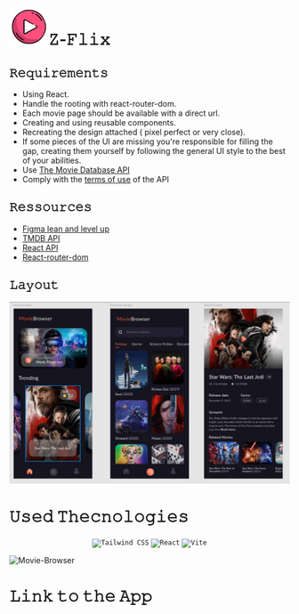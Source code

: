 
<img width="70" align="left" src="Movie-Browser/src/assets/logo (2).png" alt="logo"/>

# 𝚉-𝙵𝚕𝚒𝚡

## 𝚁𝚎𝚚𝚞𝚒𝚛𝚎𝚖𝚎𝚗𝚝𝚜
- Using React.
- Handle the rooting with react-router-dom.
- Each movie page should be available with a direct url.
- Creating and using reusable components.
- Recreating the design attached ( pixel perfect or very close).
- If some pieces of the UI are missing you're responsible for filling the gap, creating them yourself by following the general UI style to the best of your abilities.
- Use [The Movie Database API](https://developers.themoviedb.org/3/getting-started/introduction)
- Comply with the [terms of use](https://www.themoviedb.org/about/logos-attribution) of the API


## 𝚁𝚎𝚜𝚜𝚘𝚞𝚛𝚌𝚎𝚜  

- [Figma lean and level up](https://help.figma.com/hc/en-us)
- [TMDB API](https://developers.themoviedb.org/3/getting-started/introduction)
- [React API](https://beta.reactjs.org/)
- [React-router-dom](https://reactrouter.com/en/main)


## 𝙻𝚊𝚢𝚘𝚞𝚝
<img  src="Movie-Browser/src/assets/images/Screenshot 2024-08-27 235144.png" alt="layout"/>


# 𝚄𝚜𝚎𝚍 𝚃𝚑𝚎𝚌𝚗𝚘𝚕𝚘𝚐𝚒𝚎𝚜 
<div align="center">
	<code><img width="50" src="https://user-images.githubusercontent.com/25181517/202896760-337261ed-ee92-4979-84c4-d4b829c7355d.png" alt="Tailwind CSS" title="Tailwind CSS"/></code>
	<code><img width="50" src="https://user-images.githubusercontent.com/25181517/183897015-94a058a6-b86e-4e42-a37f-bf92061753e5.png" alt="React" title="React"/></code>
	<code><img width="50" src="https://github-production-user-asset-6210df.s3.amazonaws.com/62091613/261395532-b40892ef-efb8-4b0e-a6b5-d1cfc2f3fc35.png" alt="Vite" title="Vite"/></code>
</div>

![Movie-Browser](https://github-readme-stats.vercel.app/api/top-langs/?username=zaraana&hide=other&langs_count=10&layout=compact&exclude_repo=Movie-Browser)

# 𝙻𝚒𝚗𝚔 𝚝𝚘 𝚝𝚑𝚎 𝙰𝚙𝚙
